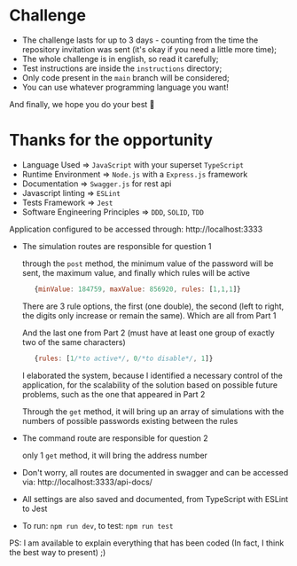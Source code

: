 # Challenge

- The challenge lasts for up to 3 days - counting from the time the repository invitation was sent (it's okay if you need a little more time);
- The whole challenge is in english, so read it carefully;
- Test instructions are inside the `instructions` directory;
- Only code present in the `main` branch will be considered;
- You can use whatever programming language you want!

And finally, we hope you do your best 🥇

# Thanks for the opportunity 

  - Language Used => `JavaScript` with your superset `TypeScript`
  - Runtime Environment => `Node.js` with a `Express.js` framework
  - Documentation => `Swagger.js` for rest api
  - Javascript linting => `ESLint`
  - Tests Framework => `Jest`
  - Software Engineering Principles => `DDD`, `SOLID`, `TDD`

  Application configured to be accessed through: http://localhost:3333

  - The simulation routes are responsible for question 1

     through the `post` method, the minimum value of the password will be sent, the maximum value, and finally which rules will be active  

     ```javascript
        {minValue: 184759, maxValue: 856920, rules: [1,1,1]}
     ```

     There are 3 rule options, the first (one double), the second (left to right, the digits only increase or remain the same). Which are all from Part 1
     
     And the last one from Part 2 (must have at least one group of exactly two of the same characters)

     ```javascript
        {rules: [1/*to active*/, 0/*to disable*/, 1]}
     ```

     I elaborated the system, because I identified a necessary control of the application, for the scalability of the solution based on possible future problems, such as the one that appeared in Part 2

     Through the `get` method, it will bring up an array of simulations with the numbers of possible passwords existing between the rules

  - The command route are responsible for question 2

    only 1 `get` method, it will bring the address number


  - Don't worry, all routes are documented in swagger and can be accessed via: http://localhost:3333/api-docs/

  - All settings are also saved and documented, from TypeScript with ESLint to Jest

  - To run: `npm run dev`, to test: `npm run test`


  PS: I am available to explain everything that has been coded (In fact, I think the best way to present) ;)
